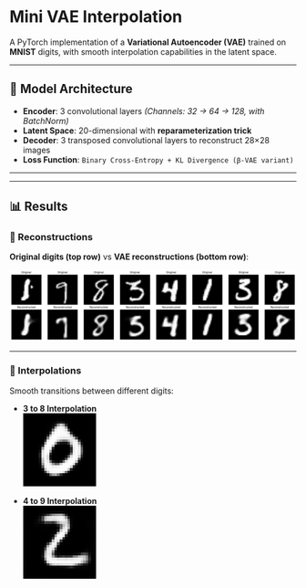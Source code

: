 # Mini VAE Interpolation

A PyTorch implementation of a **Variational Autoencoder (VAE)** trained on **MNIST** digits, with smooth interpolation capabilities in the latent space.

---

## 🧠 Model Architecture

- **Encoder**: 3 convolutional layers  *(Channels: 32 → 64 → 128, with BatchNorm)*
- **Latent Space**: 20-dimensional with **reparameterization trick**
- **Decoder**: 3 transposed convolutional layers to reconstruct 28×28 images
- **Loss Function**: `Binary Cross-Entropy + KL Divergence (β-VAE variant)`

---

---

## 📊 Results

### 🔁 Reconstructions  
**Original digits (top row)** vs **VAE reconstructions (bottom row)**:

![Reconstructions](static/reconstructions.png)

---

### 🔄 Interpolations  
Smooth transitions between different digits:

- **3 to 8 Interpolation**  
  ![3 to 8 Interpolation](static/interpolation_0_to_1.gif)

- **4 to 9 Interpolation**  
  ![4 to 9 Interpolation](static/interpolation_2_to_7.gif)
